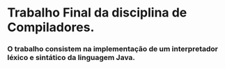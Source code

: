 # Trabalho Final da disciplina de Compiladores.

### O trabalho consistem na implementação de um interpretador léxico e sintático da linguagem Java.
